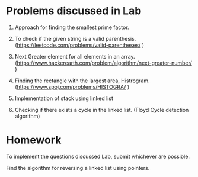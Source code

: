 # Problems discussed in Lab

1. Approach for finding the smallest prime factor.

1. To check if the given string is a valid parenthesis. (https://leetcode.com/problems/valid-parentheses/ )

2. Next Greater element for all elements in an array. (https://www.hackerearth.com/problem/algorithm/next-greater-number/ )

3. Finding the rectangle with the largest area, Histrogram. (https://www.spoj.com/problems/HISTOGRA/ )

4. Implementation of stack using linked list

5. Checking if there exists a cycle in the linked list. (Floyd Cycle detection algorithm)


# Homework

To implement the questions discussed Lab, submit whichever are possible.

Find the algorithm for reversing a linked list using pointers.
